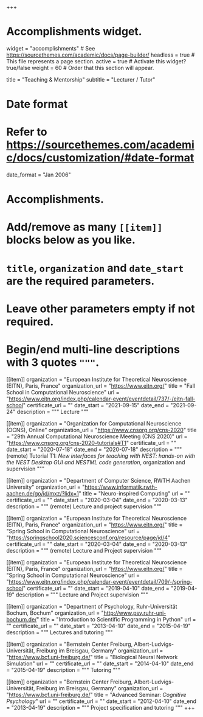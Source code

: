 +++
# Accomplishments widget.
widget = "accomplishments"  # See https://sourcethemes.com/academic/docs/page-builder/
headless = true  # This file represents a page section.
active = true  # Activate this widget? true/false
weight = 60  # Order that this section will appear.

title = "Teaching & Mentorship"
subtitle = "Lecturer / Tutor"

# Date format
#   Refer to https://sourcethemes.com/academic/docs/customization/#date-format
date_format = "Jan 2006"

# Accomplishments.
#   Add/remove as many `[[item]]` blocks below as you like.
#   `title`, `organization` and `date_start` are the required parameters.
#   Leave other parameters empty if not required.
#   Begin/end multi-line descriptions with 3 quotes `"""`.

[[item]]
  organization = "European Institute for Theoretical Neuroscience (EITN), Paris, France"
  organization_url = "https://www.eitn.org/"
  title = "Fall School in Computational Neuroscience"
  url = "https://www.eitn.org/index.php/calendar-event/eventdetail/737/-/eitn-fall-school"
  certificate_url = ""
  date_start = "2021-09-15"
  date_end = "2021-09-24"
  description = """ 
  Lecture
  """

[[item]]
  organization = "Organization for Computational Neuroscience (OCNS), Online"
  organization_url = "https://www.cnsorg.org/cns-2020"
  title = "29th Annual Computational Neuroscience Meeting (CNS 2020)"
  url = "https://www.cnsorg.org/cns-2020-tutorials#T1"
  certificate_url = ""
  date_start = "2020-07-18"
  date_end = "2020-07-18"
  description = """ 
  (remote) Tutorial T1: *New interfaces for teaching with NEST: hands-on with the NEST Desktop GUI and NESTML code generation*, organization and supervision 
  """

[[item]]
  organization = "Department of Computer Science, RWTH Aachen University"
  organization_url = "https://www.informatik.rwth-aachen.de/go/id/mxz/?lidx=1"
  title = "Neuro-inspired Computing"
  url = ""
  certificate_url = ""
  date_start = "2020-03-04"
  date_end = "2020-03-13"
  description = """ 
  (remote) Lecture and project supervision 
  """

[[item]]
  organization = "European Institute for Theoretical Neuroscience (EITN), Paris, France"
  organization_url = "https://www.eitn.org/"
  title = "Spring School in Computational Neuroscience"
  url = "https://springschool2020.sciencesconf.org/resource/page/id/4"
  certificate_url = ""
  date_start = "2020-03-04"
  date_end = "2020-03-13"
  description = """ 
  (remote) Lecture and Project supervision
  """

[[item]]
  organization = "European Institute for Theoretical Neuroscience (EITN), Paris, France"
  organization_url = "https://www.eitn.org/"
  title = "Spring School in Computational Neuroscience"
  url = "https://www.eitn.org/index.php/calendar-event/eventdetail/709/-/spring-school"
  certificate_url = ""
  date_start = "2019-04-10"
  date_end = "2019-04-19"
  description = """ 
  Lecture and Project supervision
  """

[[item]]
  organization = "Department of Psychology, Ruhr-Universität Bochum, Bochum"
  organization_url = "http://www.psy.ruhr-uni-bochum.de/"
  title = "Introduction to Scientific Programming in Python"
  url = ""
  certificate_url = ""
  date_start = "2013-04-10"
  date_end = "2015-04-19"
  description = """ 
  Lectures and tutoring
  """

[[item]]
  organization = "Bernstein Center Freiburg, Albert-Ludvigs-Universität, Freiburg im Breisgau, Germany"
  organization_url = "https://www.bcf.uni-freiburg.de/"
  title = "Biological Neural Network Simulation"
  url = ""
  certificate_url = ""
  date_start = "2014-04-10"
  date_end = "2015-04-19"
  description = """ 
  Tutoring
  """

[[item]]
  organization = "Bernstein Center Freiburg, Albert-Ludvigs-Universität, Freiburg im Breisgau, Germany"
  organization_url = "https://www.bcf.uni-freiburg.de/"
  title = "Advanced Seminar: *Cognitive Psychology*"
  url = ""
  certificate_url = ""
  date_start = "2012-04-10"
  date_end = "2013-04-19"
  description = """ 
  Project specification and tutoring
  """
+++

